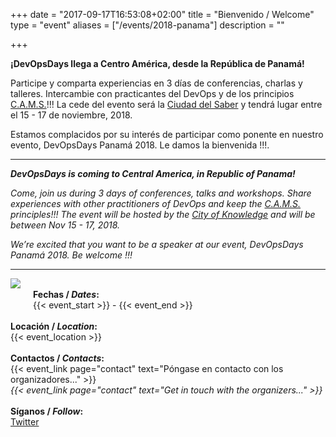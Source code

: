 +++
date = "2017-09-17T16:53:08+02:00"
title = "Bienvenido / Welcome"
type = "event"
aliases = ["/events/2018-panama"]
description = ""

+++

**¡DevOpsDays llega a Centro América, desde la República de Panamá!**

Participe y comparta experiencias en 3 días de conferencias, charlas y talleres. Intercambie con practicantes del DevOps y de los principios <a href="http://devopsdictionary.com/wiki/CAMS">C.A.M.S.</a>!!! La cede del evento será la <a href="http://ciudaddelsaber.org"> Ciudad del Saber</a> y tendrá lugar entre el 15 - 17 de noviembre, 2018.

Estamos complacidos por su interés de participar como ponente en nuestro evento, DevOpsDays Panamá 2018. Le damos la bienvenida !!!.

----------

***DevOpsDays is coming to Central America, in Republic of Panama!***

*Come, join us during 3 days of conferences, talks and workshops. Share experiences with other practitioners of DevOps and keep the <a href="http://devopsdictionary.com/wiki/CAMS">C.A.M.S.</a> principles!!! The event will be hosted by the <a href="http://ciudaddelsaber.org">City of Knowledge</a> and will be between Nov 15 - 17, 2018.*

*We’re excited that you want to be a speaker at our event, DevOpsDays Panamá 2018. Be welcome !!!*


----------

<img style="float: left; max-width: 300px; padding: 0px 20px 20px 0px" src="/events/2018-panama/logo.png">

<!-- <div style="text-align:center;">
  {{< event_logo >}}
</div> -->
<br>
<div class = "row">
  <div class = "col-md-2">
    <strong>Fechas / <i>Dates</i>:</strong>
  </div>
  <div class = "col-md-30">
    {{< event_start >}} - {{< event_end >}}
  </div>
</div>
<br>
<div class = "row">
  <div class = "col-md-2">
    <strong>Locación / <i>Location</i>:</strong>
  </div>
  <div class = "col-md-30">
    {{< event_location >}}
  </div>
</div>

<br>
<div class = "row">
  <div class = "col-md-2">
    <strong>Contactos / <i>Contacts</i>:</strong>
  </div>
    <div class = "col-md-30">
    {{< event_link page="contact" text="Póngase en contacto con los organizadores..." >}}<br>
    <i>{{< event_link page="contact" text="Get in touch with the organizers..." >}}</i>
    </div>
</div>

<br>
<div class = "row">
  <div class = "col-md-2">
    <strong>Síganos / <i>Follow</i>:</strong>
  </div>
    <div class = "col-md-30">
    <a href="https://twitter.com/devopsdayspanama">Twitter</a><br>
    <!-- <a href="https://linkedin.com/groups/7070120">LinkedIn</a><br> -->
    <!-- <a href="https://speakerdeck.com/devopsdayspanama/">Speakerdeck</a><br> -->
    <!-- <a href="https://www.youtube.com/channel/UC164HR_pJ1mdIKrorv88AQw">Youtube</a><br> -->
    <!-- <a href="https://www.flickr.com/photos/devopsdayspanama/sets/72157686783672782">Flickr</a><br> -->
    </div>
</div>  

 
  


